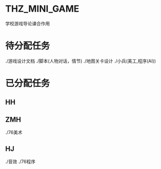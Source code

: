 # THZ_MINI_GAME
学校游戏导论课合作用

# 待分配任务
./游戏设计文档
./脚本(人物对话，情节) 
./地图关卡设计
./小兵(美工,程序(AI))

# 已分配任务
## HH

## ZMH
./76美术

## HJ
./音效
./76程序
